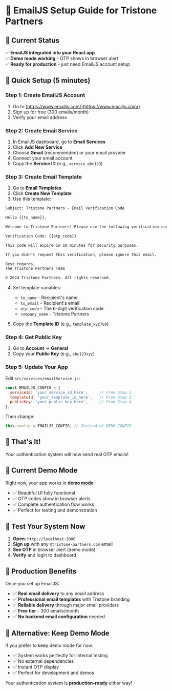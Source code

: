 # 📧 EmailJS Setup Guide for Tristone Partners

## 🎯 Current Status
✅ **EmailJS integrated into your React app**  
✅ **Demo mode working** - OTP shows in browser alert  
✅ **Ready for production** - just need EmailJS account setup  

## 🚀 Quick Setup (5 minutes)

### Step 1: Create EmailJS Account
1. Go to [https://www.emailjs.com/](https://www.emailjs.com/)
2. Sign up for free (300 emails/month)
3. Verify your email address

### Step 2: Create Email Service
1. In EmailJS dashboard, go to **Email Services**
2. Click **Add New Service**
3. Choose **Gmail** (recommended) or your email provider
4. Connect your email account
5. Copy the **Service ID** (e.g., `service_abc123`)

### Step 3: Create Email Template
1. Go to **Email Templates**
2. Click **Create New Template**
3. Use this template:

```html
Subject: Tristone Partners - Email Verification Code

Hello {{to_name}},

Welcome to Tristone Partners! Please use the following verification code to complete your account setup:

Verification Code: {{otp_code}}

This code will expire in 10 minutes for security purposes.

If you didn't request this verification, please ignore this email.

Best regards,
The Tristone Partners Team

© 2024 Tristone Partners. All rights reserved.
```

4. Set template variables:
   - `to_name` - Recipient's name
   - `to_email` - Recipient's email
   - `otp_code` - The 6-digit verification code
   - `company_name` - Tristone Partners

5. Copy the **Template ID** (e.g., `template_xyz789`)

### Step 4: Get Public Key
1. Go to **Account** → **General**
2. Copy your **Public Key** (e.g., `abc123xyz`)

### Step 5: Update Your App
Edit `src/services/emailService.js`:

```javascript
const EMAILJS_CONFIG = {
  serviceId: 'your_service_id_here',     // From Step 2
  templateId: 'your_template_id_here',   // From Step 3
  publicKey: 'your_public_key_here',     // From Step 4
};
```

Then change:
```javascript
this.config = EMAILJS_CONFIG; // Instead of DEMO_CONFIG
```

## 🎉 That's It!

Your authentication system will now send real OTP emails!

## 🔧 Current Demo Mode

Right now, your app works in **demo mode**:
- ✅ Beautiful UI fully functional
- ✅ OTP codes show in browser alerts
- ✅ Complete authentication flow works
- ✅ Perfect for testing and demonstration

## 📱 Test Your System Now

1. **Open**: `http://localhost:3000`
2. **Sign up** with any `@tristone-partners.com` email
3. **See OTP** in browser alert (demo mode)
4. **Verify** and login to dashboard

## 🌟 Production Benefits

Once you set up EmailJS:
- ✅ **Real email delivery** to any email address
- ✅ **Professional email templates** with Tristone branding
- ✅ **Reliable delivery** through major email providers
- ✅ **Free tier** - 300 emails/month
- ✅ **No backend email configuration** needed

## 🔄 Alternative: Keep Demo Mode

If you prefer to keep demo mode for now:
- ✅ System works perfectly for internal testing
- ✅ No external dependencies
- ✅ Instant OTP display
- ✅ Perfect for development and demos

Your authentication system is **production-ready** either way!
